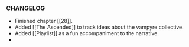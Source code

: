 ### CHANGELOG
- Finished chapter [[28]].
- Added [[The Ascended]] to track ideas about the vampyre collective.
- Added [[Playlist]] as a fun accompaniment to the narrative.
- 